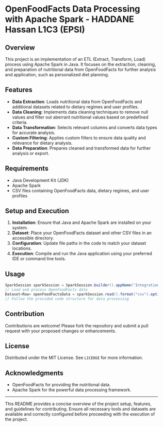 # OpenFoodFacts Data Processing with Apache Spark - HADDANE Hassan L1C3 (EPSI)

## Overview

This project is an implementation of an ETL (Extract, Transform, Load) process using Apache Spark in Java. It focuses on the extraction, cleaning, and preparation of nutritional data from OpenFoodFacts for further analysis and application, such as personalized diet planning.

## Features

- **Data Extraction**: Loads nutritional data from OpenFoodFacts and additional datasets related to dietary regimes and user profiles.
- **Data Cleaning**: Implements data cleaning techniques to remove null values and filter out aberrant nutritional values based on predefined criteria.
- **Data Transformation**: Selects relevant columns and converts data types for accurate analysis.
- **Custom Filtering**: Applies custom filters to ensure data quality and relevance for dietary analysis.
- **Data Preparation**: Prepares cleaned and transformed data for further analysis or export.

## Requirements

- Java Development Kit (JDK)
- Apache Spark
- CSV files containing OpenFoodFacts data, dietary regimes, and user profiles

## Setup and Execution

1. **Installation**: Ensure that Java and Apache Spark are installed on your system.
2. **Dataset**: Place your OpenFoodFacts dataset and other CSV files in an accessible directory.
3. **Configuration**: Update file paths in the code to match your dataset locations.
4. **Execution**: Compile and run the Java application using your preferred IDE or command line tools.

## Usage

```java
SparkSession sparkSession = SparkSession.builder().appName("IntegrationDonnees").master("local").getOrCreate();
// Load and process OpenFoodFacts data
Dataset<Row> openFoodFactsData = sparkSession.read().format("csv").option("header", "true").load("path_to_your_dataset");
// Follow the provided code structure for data processing
```

## Contribution

Contributions are welcome! Please fork the repository and submit a pull request with your proposed changes or enhancements.

## License

Distributed under the MIT License. See `LICENSE` for more information.

## Acknowledgments

- OpenFoodFacts for providing the nutritional data.
- Apache Spark for the powerful data processing framework.

---

This README provides a concise overview of the project setup, features, and guidelines for contributing. Ensure all necessary tools and datasets are available and correctly configured before proceeding with the execution of the project.